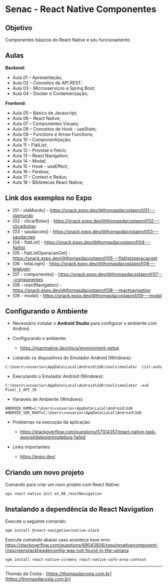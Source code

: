 # Senac - React Native Componentes

## Objetivo

Componentes básicos do React Native e seu funcionamento

## Aulas

**Backend:**
- Aula 01 – Apresentação;
- Aula 02 – Conceitos de API REST;
- Aula 03 – Microsserviços e Spring Boot;
- Aula 04 – Docker e Conteinerização;

**Frontend:**
- Aula 05 – Básico de Javascript;
- Aula 06 – React Native;
- Aula 07 – Componentes Visuais;
- Aula 08 – Conceitos de Hook - useState;
- Aula 09 – Functions e Arrow Functions;
- Aula 10 – Componentização;
- Aula 11 – FlatList;
- Aula 12 – Promise e Fetch;
- Aula 13 – React Navigation;
- Aula 14 – Modal;
- Aula 15 – Hook - useEffect;
- Aula 16 – Flexbox;
- Aula 17 – Context e Redux;
- Aula 18 – Bibliotecas React Native;

## Link dos exemplos no Expo

- [01 - olaMundo] - https://snack.expo.dev/@thomasdacostaprof/01---olamundo
- [02 - clicarBotao] - https://snack.expo.dev/@thomasdacostaprof/02---clicarbotao
- [03 - saudacoes] - https://snack.expo.dev/@thomasdacostaprof/03---saudacoes
- [04 - flatList] - https://snack.expo.dev/@thomasdacostaprof/04---flatlist
- [05 - flatListOperacaoGet] - https://snack.expo.dev/@thomasdacostaprof/05---flatlistoperacaoget
- [06 - telaLogin] - https://snack.expo.dev/@thomasdacostaprof/06---telalogin
- [07 - componentes] - https://snack.expo.dev/@thomasdacostaprof/07---componentes
- [08 - reactNavigation] - https://snack.expo.dev/@thomasdacostaprof/08---reactnavigation
- [09 - modal] - https://snack.expo.dev/@thomasdacostaprof/09---modal

## Configurando o Ambiente

- Necessário instalar o **Android Studio** para configurar o ambiente com Android.

- Configurando o ambiente:
  - https://reactnative.dev/docs/environment-setup

- Listando os dispositivos do Emulador Android (Windows):
```
C:\Users\<usuario>\AppData\Local\Android\Sdk\tools\emulator -list-avds
```

- Executando o Emulador Android (Windows):
```
C:\Users\<usuario>\AppData\Local\Android\Sdk\tools\emulator -avd Pixel_2_API_26
```

- Variaveis de Ambiente (Windows):
```
ANDROID_HOME=C:\Users\<usuario>\AppData\Local\Android\Sdk
ANDROID_SDK_ROOT=C:\Users\<usuario>\AppData\Local\Android\Sdk
```

- Problemas na execução da aplicação:
  - https://stackoverflow.com/questions/57104357/react-native-task-appvalidatesigningdebug-failed

- Links importantes:
  - https://expo.dev/
  
## Criando um novo projeto

Comando para criar um novo projeto com React Native:

```
npx react-native init ex_08_reactNavigation
```

## Instalando a dependência do React Navigation

Execute o seguinte comando:

```
npm install @react-navigation/native-stack
```

Execute comando abaixo caso aconteça esse erro: https://stackoverflow.com/questions/69043806/requirenativecomponent-rnsscreenstackheaderconfig-was-not-found-in-the-uimana

```
npm install react-native-screens react-native-safe-area-context
```

---

Thomás da Costa - [https://thomasdacosta.com.br](https://thomasdacosta.com.br)
